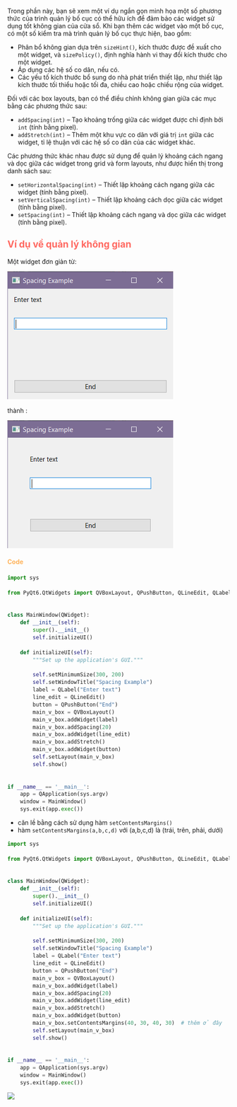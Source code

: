 Trong phần này, bạn sẽ xem một ví dụ ngắn gọn minh họa một số phương thức của trình quản lý bố cục có thể hữu ích để đảm bảo các widget sử dụng tốt không gian của cửa sổ. Khi bạn thêm các widget vào một bố cục, có một số kiểm tra mà trình quản lý bố cục thực hiện, bao gồm:

- Phân bổ không gian dựa trên `sizeHint()`, kích thước được đề xuất cho một widget, và `sizePolicy()`, định nghĩa hành vi thay đổi kích thước cho một widget.
- Áp dụng các hệ số co dãn, nếu có.
- Các yếu tố kích thước bổ sung do nhà phát triển thiết lập, như thiết lập kích thước tối thiểu hoặc tối đa, chiều cao hoặc chiều rộng của widget.

Đối với các box layouts, bạn có thể điều chỉnh không gian giữa các mục bằng các phương thức sau:

- `addSpacing(int)` – Tạo khoảng trống giữa các widget được chỉ định bởi `int` (tính bằng pixel).
- `addStretch(int)` – Thêm một khu vực co dãn với giá trị `int` giữa các widget, tỉ lệ thuận với các hệ số co dãn của các widget khác.

Các phương thức khác nhau được sử dụng để quản lý khoảng cách ngang và dọc giữa các widget trong grid và form layouts, như được hiển thị trong danh sách sau:

- `setHorizontalSpacing(int)` – Thiết lập khoảng cách ngang giữa các widget (tính bằng pixel).
- `setVerticalSpacing(int)` – Thiết lập khoảng cách dọc giữa các widget (tính bằng pixel).
- `setSpacing(int)` – Thiết lập khoảng cách ngang và dọc giữa các widget (tính bằng pixel).

## <span style="color:rgb(255, 105, 97)">Ví dụ về quản lý không gian</span>
Một widget đơn giản từ:

![](https://github.com/sakanaowo/PyQt-and-application/blob/main/Image/Pasted%20image%2020240806161340.png?raw=true)

thành :

![](https://github.com/sakanaowo/PyQt-and-application/blob/main/Image/Pasted%20image%2020240806161422.png?raw=true)

#### <span style="color:rgb(255, 179, 91)">Code</span> 
```python
import sys  
  
from PyQt6.QtWidgets import QVBoxLayout, QPushButton, QLineEdit, QLabel, QWidget, QApplication  
  
  
class MainWindow(QWidget):  
    def __init__(self):  
        super().__init__()  
        self.initializeUI()  
  
    def initializeUI(self):  
        """Set up the application's GUI."""  
  
        self.setMinimumSize(300, 200)  
        self.setWindowTitle("Spacing Example")  
        label = QLabel("Enter text")  
        line_edit = QLineEdit()  
        button = QPushButton("End")  
        main_v_box = QVBoxLayout()  
        main_v_box.addWidget(label)  
        main_v_box.addSpacing(20)  
        main_v_box.addWidget(line_edit)  
        main_v_box.addStretch()  
        main_v_box.addWidget(button)   
        self.setLayout(main_v_box)  
        self.show()  
  
  
if __name__ == '__main__':  
    app = QApplication(sys.argv)  
    window = MainWindow()  
    sys.exit(app.exec())
```

- căn lề bằng cách sử dụng hàm `setContentsMargins()`
- hàm `setContentsMargins(a,b,c,d)` với (a,b,c,d) là (trái, trên, phải, dưới) 
```python
import sys  
  
from PyQt6.QtWidgets import QVBoxLayout, QPushButton, QLineEdit, QLabel, QWidget, QApplication  
  
  
class MainWindow(QWidget):  
    def __init__(self):  
        super().__init__()  
        self.initializeUI()  
  
    def initializeUI(self):  
        """Set up the application's GUI."""  
  
        self.setMinimumSize(300, 200)  
        self.setWindowTitle("Spacing Example")  
        label = QLabel("Enter text")  
        line_edit = QLineEdit()  
        button = QPushButton("End")  
        main_v_box = QVBoxLayout()  
        main_v_box.addWidget(label)  
        main_v_box.addSpacing(20)  
        main_v_box.addWidget(line_edit)  
        main_v_box.addStretch()  
        main_v_box.addWidget(button)  
        main_v_box.setContentsMargins(40, 30, 40, 30)  # thêm ở đây
        self.setLayout(main_v_box)  
        self.show()  
  
  
if __name__ == '__main__':  
    app = QApplication(sys.argv)  
    window = MainWindow()  
    sys.exit(app.exec())
```

![](obsidian://open?vault=Pyqt%20and%20application&file=Image%2FPasted%20image%2020240716175325.png)
